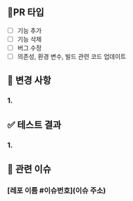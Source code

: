 ## 🔗PR 타입
- [ ]  기능 추가
- [ ]  기능 삭제
- [ ]  버그 수정
- [ ]  의존성, 환경 변수, 빌드 관련 코드 업데이트

## 🔔 변경 사항 
### 1.   

## ✅ 테스트 결과
### 1.   

## 🔖 관련 이슈
### [레포 이름 #이슈번호](이슈 주소)
